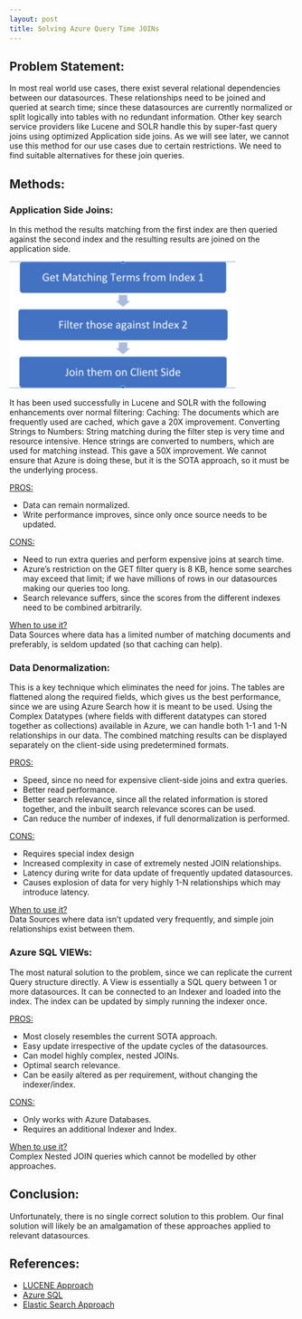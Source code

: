 ```yaml
---	
layout: post	
title: Solving Azure Query Time JOINs
---	
```


## Problem Statement:
In most real world use cases, there exist several relational dependencies between our datasources.
These relationships need to be joined and queried at search time; since these datasources are currently normalized or split logically into tables with no redundant information.
Other key search service providers like Lucene and SOLR handle this by super-fast query joins using optimized Application side joins. As we will see later, we cannot use this method for our use cases due to certain restrictions. 
We need to find suitable alternatives for these join queries.

## Methods:
### Application Side Joins: 
In this method the results matching from the first index are then queried against the second index and the resulting results are joined on the application side.

<img src="/images/img_az.jpg" width="400"/>

It has been used successfully in Lucene and SOLR with the following enhancements over normal filtering:
Caching: The documents which are frequently used are cached, which gave a 20X improvement.
Converting Strings to Numbers: String matching during the filter step is very time and resource intensive. Hence strings are converted to numbers, which are used for matching instead. This gave a 50X improvement.
We cannot ensure that Azure is doing these, but it is the SOTA approach, so it must be the underlying process.

<ins>PROS:</ins>
- Data can remain normalized.
- Write performance improves, since only once source needs to be updated.

<ins>CONS:</ins>
- Need to run extra queries and perform expensive joins at search time.
- Azure’s restriction on the GET filter query is 8 KB, hence some searches may exceed that limit; if we have millions of rows in our datasources making our queries too long.
- Search relevance suffers, since the scores from the different indexes need to be combined arbitrarily.

<ins>When to use it?</ins>\
Data Sources where data has a limited number of matching documents and preferably, is seldom updated (so that caching can help).

### Data Denormalization:
This is a key technique which eliminates the need for joins.
The tables are flattened along the required fields, which gives us the best performance, since we are using Azure Search how it is meant to be used.
Using the Complex Datatypes (where fields with different datatypes can stored together as collections) available in Azure, we can handle both 1-1 and 1-N relationships in our data.
The combined matching results can be displayed separately on the client-side using predetermined formats.

<ins>PROS:</ins>
- Speed, since no need for expensive client-side joins and extra queries.
- Better read performance.
- Better search relevance, since all the related information is stored together, and the inbuilt search relevance scores can be used.
- Can reduce the number of indexes, if full denormalization is performed.

<ins>CONS:</ins>
- Requires special index design
- Increased complexity in case of extremely nested JOIN relationships.
- Latency during write for data update of frequently updated datasources.
- Causes explosion of data for very highly 1-N relationships which may introduce latency.

<ins>When to use it?</ins>\
Data Sources where data isn’t updated very frequently, and simple join relationships exist between them.

### Azure SQL VIEWs:
The most natural solution to the problem, since we can replicate the current Query structure directly.
A View is essentially a SQL query between 1 or more datasources. 
It can be connected to an Indexer and loaded into the index.
The index can be updated by simply running the indexer once.

<ins>PROS:</ins>
- Most closely resembles the current SOTA approach.
- Easy update irrespective of the update cycles of the datasources.
- Can model highly complex, nested JOINs.
- Optimal search relevance.
- Can be easily altered as per requirement, without changing the indexer/index.

<ins>CONS:</ins>
- Only works with Azure Databases.
- Requires an additional Indexer and Index.

<ins>When to use it?</ins>\
Complex Nested JOIN queries which cannot be modelled by other approaches.

## Conclusion:
Unfortunately, there is no single correct solution to this problem. Our final solution will likely be an amalgamation of these approaches applied to relevant datasources.

## References:
- [LUCENE Approach](https://seecr.nl/2013/10/16/reducing-index-maintenance-costs-with-query-time-join-for-solrlucene/ "LUCENE Approach")
- [Azure SQL](https://docs.microsoft.com/en-us/sql/t-sql/statements/create-view-transact-sql?view=sql-server-ver15 "Azure SQL")
- [Elastic Search Approach](https://www.elastic.co/guide/en/elasticsearch/guide/2.x/relations.html "Elastic Search Approach")
